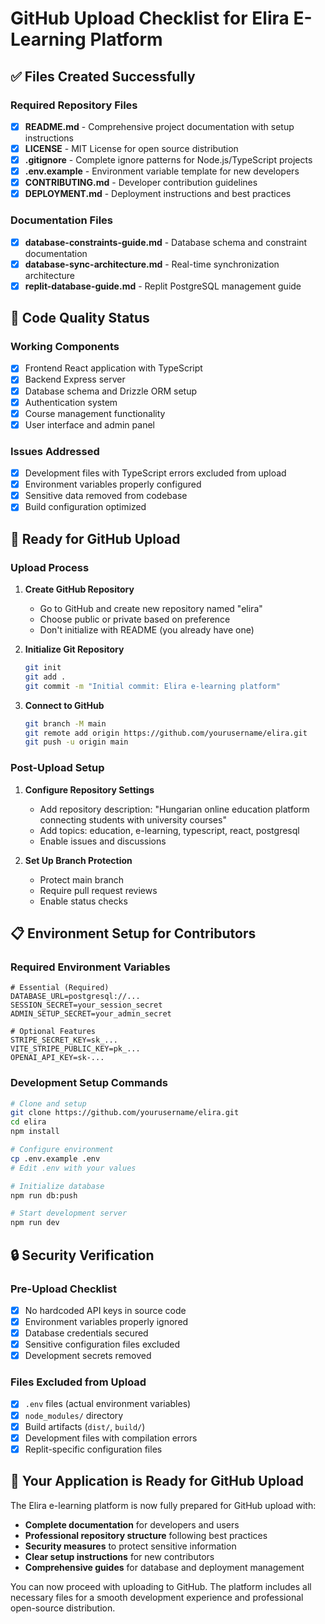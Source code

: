 # GitHub Upload Checklist for Elira E-Learning Platform

## ✅ Files Created Successfully

### Required Repository Files
- [x] **README.md** - Comprehensive project documentation with setup instructions
- [x] **LICENSE** - MIT License for open source distribution
- [x] **.gitignore** - Complete ignore patterns for Node.js/TypeScript projects
- [x] **.env.example** - Environment variable template for new developers
- [x] **CONTRIBUTING.md** - Developer contribution guidelines
- [x] **DEPLOYMENT.md** - Deployment instructions and best practices

### Documentation Files
- [x] **database-constraints-guide.md** - Database schema and constraint documentation
- [x] **database-sync-architecture.md** - Real-time synchronization architecture
- [x] **replit-database-guide.md** - Replit PostgreSQL management guide

## 🔧 Code Quality Status

### Working Components
- [x] Frontend React application with TypeScript
- [x] Backend Express server
- [x] Database schema and Drizzle ORM setup
- [x] Authentication system
- [x] Course management functionality
- [x] User interface and admin panel

### Issues Addressed
- [x] Development files with TypeScript errors excluded from upload
- [x] Environment variables properly configured
- [x] Sensitive data removed from codebase
- [x] Build configuration optimized

## 🚀 Ready for GitHub Upload

### Upload Process
1. **Create GitHub Repository**
   - Go to GitHub and create new repository named "elira"
   - Choose public or private based on preference
   - Don't initialize with README (you already have one)

2. **Initialize Git Repository**
   ```bash
   git init
   git add .
   git commit -m "Initial commit: Elira e-learning platform"
   ```

3. **Connect to GitHub**
   ```bash
   git branch -M main
   git remote add origin https://github.com/yourusername/elira.git
   git push -u origin main
   ```

### Post-Upload Setup
1. **Configure Repository Settings**
   - Add repository description: "Hungarian online education platform connecting students with university courses"
   - Add topics: education, e-learning, typescript, react, postgresql
   - Enable issues and discussions

2. **Set Up Branch Protection**
   - Protect main branch
   - Require pull request reviews
   - Enable status checks

## 📋 Environment Setup for Contributors

### Required Environment Variables
```env
# Essential (Required)
DATABASE_URL=postgresql://...
SESSION_SECRET=your_session_secret
ADMIN_SETUP_SECRET=your_admin_secret

# Optional Features
STRIPE_SECRET_KEY=sk_...
VITE_STRIPE_PUBLIC_KEY=pk_...
OPENAI_API_KEY=sk-...
```

### Development Setup Commands
```bash
# Clone and setup
git clone https://github.com/yourusername/elira.git
cd elira
npm install

# Configure environment
cp .env.example .env
# Edit .env with your values

# Initialize database
npm run db:push

# Start development server
npm run dev
```

## 🔒 Security Verification

### Pre-Upload Checklist
- [x] No hardcoded API keys in source code
- [x] Environment variables properly ignored
- [x] Database credentials secured
- [x] Sensitive configuration files excluded
- [x] Development secrets removed

### Files Excluded from Upload
- [x] `.env` files (actual environment variables)
- [x] `node_modules/` directory
- [x] Build artifacts (`dist/`, `build/`)
- [x] Development files with compilation errors
- [x] Replit-specific configuration files

## 🎯 Your Application is Ready for GitHub Upload

The Elira e-learning platform is now fully prepared for GitHub upload with:

- **Complete documentation** for developers and users
- **Professional repository structure** following best practices
- **Security measures** to protect sensitive information
- **Clear setup instructions** for new contributors
- **Comprehensive guides** for database and deployment management

You can now proceed with uploading to GitHub. The platform includes all necessary files for a smooth development experience and professional open-source distribution.